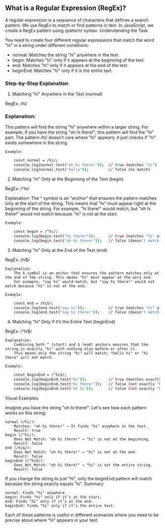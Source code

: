 ## What is a Regular Expression (RegEx)?

A regular expression is a sequence of characters that defines a search pattern. We use RegEx to match or find patterns in text. In JavaScript, we create a RegEx pattern using /pattern/ syntax.
Understanding the Task

You need to create four different regular expressions that match the word "hi" in a string under different conditions:

- normal: Matches the string "hi" anywhere in the text.
 -  begin: Matches "hi" only if it appears at the beginning of the text.
-  end: Matches "hi" only if it appears at the end of the text.
-  beginEnd: Matches "hi" only if it is the entire text.

### Step-by-Step Explanation
1. Matching "hi" Anywhere in the Text (normal)

RegEx: /hi/

   ### Explanation:
 This pattern will find the string "hi" anywhere within a larger string. For example, if you have the string "oh hi there!", this pattern will find the "hi" part.
  The pattern /hi/ doesn't care where "hi" appears; it just checks if "hi" exists somewhere in the string.

    Example:
```bash
    const normal = /hi/;
    console.log(normal.test("oh hi there!"));  // true (matches "hi")
    console.log(normal.test("hello"));         // false (no match)
```
2. Matching "hi" Only at the Beginning of the Text (begin)

RegEx: /^hi/

Explanation:
    The ^ symbol is an "anchor" that ensures the pattern matches only at the start of the string. This means that "hi" must appear right at the beginning of the string.
   For example, "hi there!" would match, but "oh hi there!" would not match because "hi" is not at the start.

    Example:
```bash
    const begin = /^hi/;
    console.log(begin.test("hi there!"));      // true (matches "hi" at the start)
    console.log(begin.test("oh hi there!"));   // false (doesn't match "hi" at the start)
```
3. Matching "hi" Only at the End of the Text (end)

RegEx: /hi$/

    Explanation:
        The $ symbol is an anchor that ensures the pattern matches only at the end of the string. This means "hi" must appear at the very end.
        For example, "say hi" would match, but "say hi there!" would not match because "hi" is not at the end.

    Example:
```bash
    const end = /hi$/;
    console.log(end.test("say hi"));           // true (matches "hi" at the end)
    console.log(end.test("say hi there!"));    // false (doesn't match "hi" at the end)
```
4. Matching "hi" Only if It’s the Entire Text (beginEnd)

RegEx: /^hi$/

    Explanation:
        Combining both ^ (start) and $ (end) anchors ensures that the string is exactly "hi" with nothing else before or after it.
        This means only the string "hi" will match; "hello hi" or "hi there" will not match.

    Example:
```bash
    const beginEnd = /^hi$/;
    console.log(beginEnd.test("hi"));          // true (matches exactly "hi")
    console.log(beginEnd.test("hi there!"));   // false (not exactly "hi")
    console.log(beginEnd.test("oh hi"));       // false (not exactly "hi")
```
Visual Examples

Imagine you have the string "oh hi there!". Let's see how each pattern works on this string:

    normal (/hi/):
        Matches: "oh hi there!" → It finds "hi" anywhere in the text.
        Result: true
    begin (/^hi/):
        Does Not Match: "oh hi there!" → "hi" is not at the beginning.
        Result: false
    end (/hi$/):
        Does Not Match: "oh hi there!" → "hi" is not at the end.
        Result: false
    beginEnd (/^hi$/):
        Does Not Match: "oh hi there!" → "hi" is not the entire string.
        Result: false

If you change the string to just "hi", only the beginEnd pattern will match because the string exactly equals "hi".
Summary

    normal: Finds "hi" anywhere.
    begin: Finds "hi" only if it’s at the start.
    end: Finds "hi" only if it’s at the end.
    beginEnd: Finds "hi" only if it’s the entire text.

Each of these patterns is useful in different scenarios where you need to be precise about where "hi" appears in your text.